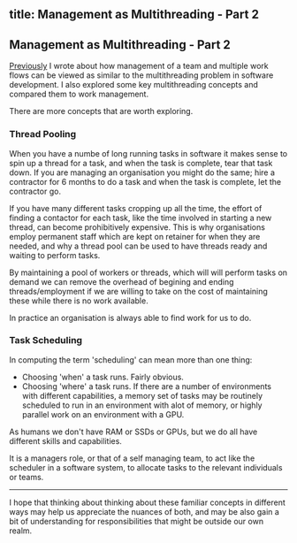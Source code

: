 title: Management as Multithreading - Part 2
---
## Management as Multithreading - Part 2

[Previously](management-as-multithreading) I wrote about how management of a team and multiple work flows can be viewed as similar to the multithreading problem in software development. I also explored some key multithreading concepts and compared them to work management.

There are more concepts that are worth exploring.

### Thread Pooling

When you have a numbe of long running tasks in software it makes sense to spin up a thread for a task, and when the task is complete, tear that task down. If you are managing an organisation you might do the same; hire a contractor for 6 months to do a task and when the task is complete, let the contractor go.

If you have many different tasks cropping up all the time, the effort of finding a contactor for each task, like the time involved in starting a new thread, can become prohibitively expensive. This is why organisations employ permanent staff which are kept on retainer for when they are needed, and why a thread pool can be used to have threads ready and waiting to perform tasks.

By maintaining a pool of workers or threads, which will will perform tasks on demand we can remove the overhead of begining and ending threads/employment if we are willing to take on the cost of maintaining these while there is no work available.

In practice an organisation is always able to find work for us to do.

### Task Scheduling

In computing the term 'scheduling' can mean more than one thing:

- Choosing 'when' a task runs. Fairly obvious.
- Choosing 'where' a task runs. If there are a number of environments with different capabilities, a memory set of tasks may be routinely scheduled to run in an environment with alot of memory, or highly parallel work on an environment with a GPU.

As humans we don't have RAM or SSDs or GPUs, but we do all have different skills and capabilities.

It is a managers role, or that of a self managing team, to act like the scheduler in a software system, to allocate tasks to the relevant individuals or teams. 

---

I hope that thinking about thinking about these familiar concepts in different ways may help us appreciate the nuances of both, and may be also gain a bit of understanding for responsibilities that might be outside our own realm.